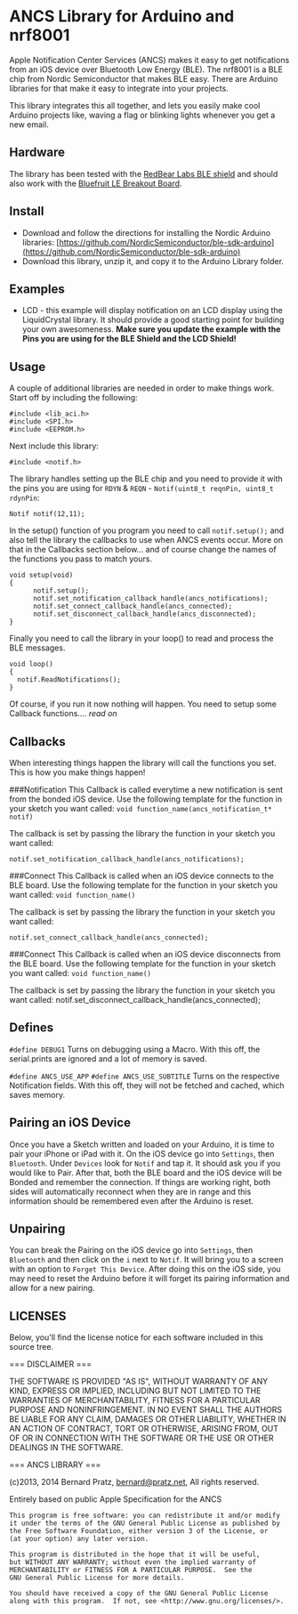 ANCS Library for Arduino and nrf8001
===

Apple Notification Center Services (ANCS) makes it easy to get notifications from an iOS device over Bluetooth Low Energy (BLE). The nrf8001 is a BLE chip from Nordic Semiconductor that makes BLE easy. There are Arduino libraries for that make it easy to integrate into your projects.

This library integrates this all together, and lets you easily make cool Arduino projects like, waving a flag or blinking lights whenever you get a new email.


Hardware
--
The library has been tested with the [RedBear Labs BLE shield](http://redbearlab.com/bleshield/) and should also work with the [Bluefruit LE Breakout Board](https://www.adafruit.com/products/1697).

Install
--
 - Download and follow the directions for installing the Nordic Arduino libraries: [https://github.com/NordicSemiconductor/ble-sdk-arduino](https://github.com/NordicSemiconductor/ble-sdk-arduino)
 - Download this library, unzip it, and copy it to the Arduino Library folder.

Examples
--
 - LCD - this example will display notification on an LCD display using the LiquidCrystal library. It should provide a good starting point for building your own awesomeness. **Make sure you update the example with the Pins you are using for the BLE Shield and the LCD Shield!**

Usage
--
A couple of additional libraries are needed in order to make things work. Start off by including the following:


    #include <lib_aci.h>
    #include <SPI.h>
    #include <EEPROM.h>

Next include this library:

    #include <notif.h>

The library handles setting up the BLE chip and you need to provide it with the pins you are using for `RDYN` & `REQN` - `Notif(uint8_t reqnPin, uint8_t rdynPin`:

    Notif notif(12,11);

In the setup() function of you program you need to call `notif.setup();` and also tell the library the callbacks to use when ANCS events occur. More on that in the Callbacks section below... and of course change the names of the functions you pass to match yours.

    void setup(void)
    {
          notif.setup();
          notif.set_notification_callback_handle(ancs_notifications);
          notif.set_connect_callback_handle(ancs_connected);
          notif.set_disconnect_callback_handle(ancs_disconnected);
    }

Finally you need to call the library in your loop() to read and process the BLE messages.

    void loop()
    {
      notif.ReadNotifications();
    }

Of course, if you run it now nothing will happen. You need to setup some Callback functions.... *read on*

Callbacks
--
When interesting things happen the library will call the functions you set. This is how you make things happen!

###Notification
This Callback is called everytime a new notification is sent from the bonded iOS device. Use the following template for the function in your sketch you want called: `void function_name(ancs_notification_t* notif)`

The callback is set by passing the library the function in your sketch you want called:

    notif.set_notification_callback_handle(ancs_notifications);

###Connect
This Callback is called when an iOS device connects to the BLE board. Use the following template for the function in your sketch you want called: `void function_name()`

The callback is set by passing the library the function in your sketch you want called:

    notif.set_connect_callback_handle(ancs_connected);

###Connect
This Callback is called when an iOS device disconnects from the BLE board. Use the following template for the function in your sketch you want called: `void function_name()`


The callback is set by passing the library the function in your sketch you want called:
    notif.set_disconnect_callback_handle(ancs_connected);


Defines
--
`#define DEBUG1`
Turns on debugging using a Macro. With this off, the serial.prints are ignored and a lot of memory is saved.

`#define ANCS_USE_APP`
`#define ANCS_USE_SUBTITLE`
Turns on the respective Notification fields. With this off, they will not be fetched and cached, which saves memory.


Pairing an iOS Device
--
Once you have a Sketch written and loaded on your Arduino, it is time to pair your iPhone or iPad with it. On the iOS device go into `Settings`, then `Bluetooth`. Under `Devices` look for `Notif` and tap it. It should ask you if you would like to Pair. After that, both the BLE board and the iOS device will be Bonded and remember the connection. If things are working right, both sides will automatically reconnect when they are in range and this information should be remembered even after the Arduino is reset.

Unpairing
--
You can break the Pairing on the iOS device go into `Settings`, then `Bluetooth` and then click on the `i` next to `Notif`. It will bring you to a screen with an option to `Forget This Device`. After doing this on the iOS side, you may need to reset the Arduino before it will forget its pairing information and allow for a new pairing.


LICENSES
--

Below, you'll find the license notice for each software included in this source tree.

=== DISCLAIMER ===

THE SOFTWARE IS PROVIDED "AS IS", WITHOUT WARRANTY OF ANY KIND,
EXPRESS OR IMPLIED, INCLUDING BUT NOT LIMITED TO THE WARRANTIES OF
MERCHANTABILITY, FITNESS FOR A PARTICULAR PURPOSE AND NONINFRINGEMENT.
IN NO EVENT SHALL THE AUTHORS BE LIABLE FOR ANY CLAIM, DAMAGES OR
OTHER LIABILITY, WHETHER IN AN ACTION OF CONTRACT, TORT OR OTHERWISE,
ARISING FROM, OUT OF OR IN CONNECTION WITH THE SOFTWARE OR THE USE OR
OTHER DEALINGS IN THE SOFTWARE.


=== ANCS LIBRARY ===

(c)2013, 2014 Bernard Pratz, bernard@pratz.net, All rights reserved.

Entirely based on public Apple Specification for the ANCS

    This program is free software: you can redistribute it and/or modify
    it under the terms of the GNU General Public License as published by
    the Free Software Foundation, either version 3 of the License, or
    (at your option) any later version.

    This program is distributed in the hope that it will be useful,
    but WITHOUT ANY WARRANTY; without even the implied warranty of
    MERCHANTABILITY or FITNESS FOR A PARTICULAR PURPOSE.  See the
    GNU General Public License for more details.

    You should have received a copy of the GNU General Public License
    along with this program.  If not, see <http://www.gnu.org/licenses/>.
